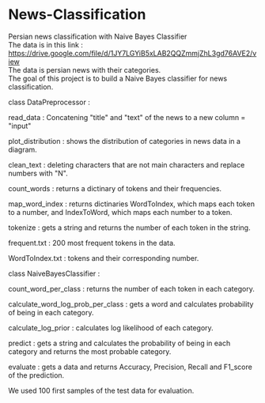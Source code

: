 # News-Classification
Persian news classification with Naive Bayes Classifier  
The data is in this link : https://drive.google.com/file/d/1JY7LGYiB5xLAB2QQZmmjZhL3gd76AVE2/view  
The data is persian news with their categories.  
The goal of this project is to build a Naive Bayes classifier for news classification.  

class DataPreprocessor :  

read_data : Concatening "title" and "text" of the news to a new column = "input"  

plot_distribution : shows the distribution of categories in news data in a diagram.  

clean_text : deleting characters that are not main characters and replace numbers with "N".  

count_words : returns a dictinary of tokens and their frequencies.  

map_word_index : returns dictinaries WordToIndex, which maps each token to a number, and IndexToWord, which maps each number to a token.  

tokenize : gets a string and returns the number of each token in the string.  

frequent.txt : 200 most frequent tokens in the data.  

WordToIndex.txt : tokens and their corresponding number.  

class NaiveBayesClassifier :  

count_word_per_class : returns the number of each token in each category.  

calculate_word_log_prob_per_class : gets a word and calculates probability of being in each category.  

calculate_log_prior : calculates log likelihood of each category.  

predict : gets a string and calculates the probability of being in each category and returns the most probable category.  

evaluate : gets a data and returns Accuracy, Precision, Recall and F1_score of the prediction.  

We used 100 first samples of the test data for evaluation.
